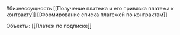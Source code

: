 #бизнессущность 
[[Получение платежа и его привязка платежа к контракту]]
[[Формирование списка платежей по контрактам]]

Объекты:
[[Платеж по подписке]]
